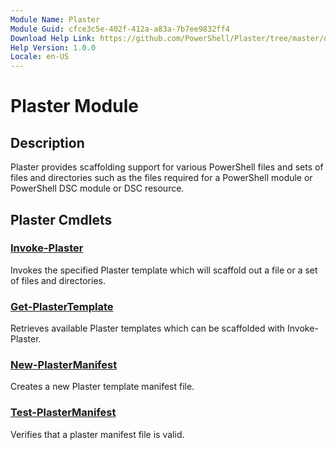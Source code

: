 ```yaml
---
Module Name: Plaster
Module Guid: cfce3c5e-402f-412a-a83a-7b7ee9832ff4
Download Help Link: https://github.com/PowerShell/Plaster/tree/master/docs
Help Version: 1.0.0
Locale: en-US
---
```


# Plaster Module
## Description
Plaster provides scaffolding support for various PowerShell files and
sets of files and directories such as the files required for a PowerShell module or
PowerShell DSC module or DSC resource.

## Plaster Cmdlets
### [Invoke-Plaster](Invoke-Plaster.md)
Invokes the specified Plaster template which will scaffold out a file or a set of files and directories.

### [Get-PlasterTemplate](Get-PlasterTemplate.md)
Retrieves available Plaster templates which can be scaffolded with Invoke-Plaster.

### [New-PlasterManifest](New-PlasterManifest.md)
Creates a new Plaster template manifest file.

### [Test-PlasterManifest](Test-PlasterManifest.md)
Verifies that a plaster manifest file is valid.

